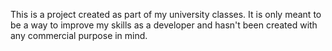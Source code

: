 This is a project created as part of my university classes. It is only meant to be a way to improve my skills as a developer and hasn't been created with any commercial purpose in mind. 
